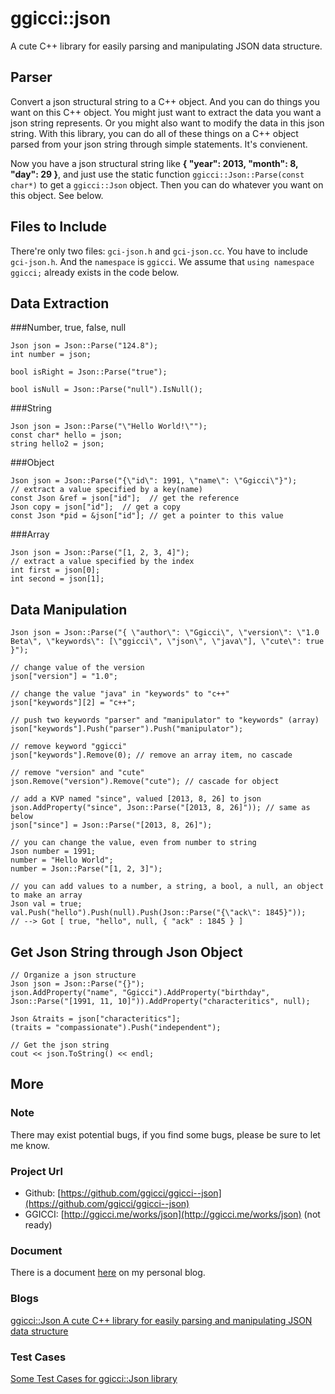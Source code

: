 ggicci::json
============

A cute C++ library for easily parsing and manipulating JSON data structure.

Parser
----------------------
Convert a json structural string to a C++ object. And you can do things you want on this C++ object.
You might just want to extract the data you want a json string represents. Or you might also want to
modify the data in this json string. With this library, you can do all of these things on a C++
object parsed from your json string through simple statements. It's convienent.

Now you have a json structural string like **{ "year": 2013, "month": 8, "day": 29 }**, and just use
the static function `ggicci::Json::Parse(const char*)` to get a `ggicci::Json` object. Then you can
do whatever you want on this object. See below.

Files to Include
---------------------
There're only two files: `gci-json.h` and `gci-json.cc`. You have to include `gci-json.h`. And the
`namespace` is `ggicci`. We assume that `using namespace ggicci;` already exists in the code below.

Data Extraction
------------------------
###Number, true, false, null

	Json json = Json::Parse("124.8");
	int number = json;
	
	bool isRight = Json::Parse("true");

	bool isNull = Json::Parse("null").IsNull();

###String
	
	Json json = Json::Parse("\"Hello World!\"");
	const char* hello = json;
	string hello2 = json;

###Object

	Json json = Json::Parse("{\"id\": 1991, \"name\": \"Ggicci\"}");
	// extract a value specified by a key(name)
	const Json &ref = json["id"];  // get the reference
	Json copy = json["id"];  // get a copy
	const Json *pid = &json["id"]; // get a pointer to this value

###Array

	Json json = Json::Parse("[1, 2, 3, 4]");
	// extract a value specified by the index
	int first = json[0];
	int second = json[1];

Data Manipulation
-----------------------------------
	Json json = Json::Parse("{ \"author\": \"Ggicci\", \"version\": \"1.0 Beta\", \"keywords\": [\"ggicci\", \"json\", \"java\"], \"cute\": true }");

	// change value of the version
	json["version"] = "1.0";

	// change the value "java" in "keywords" to "c++"
	json["keywords"][2] = "c++";

	// push two keywords "parser" and "manipulator" to "keywords" (array)
	json["keywords"].Push("parser").Push("manipulator");

	// remove keyword "ggicci"
	json["keywords"].Remove(0); // remove an array item, no cascade

	// remove "version" and "cute"
	json.Remove("version").Remove("cute"); // cascade for object

	// add a KVP named "since", valued [2013, 8, 26] to json
	json.AddProperty("since", Json::Parse("[2013, 8, 26]")); // same as below
	json["since"] = Json::Parse("[2013, 8, 26]");

	// you can change the value, even from number to string
	Json number = 1991;
	number = "Hello World";
	number = Json::Parse("[1, 2, 3]");

	// you can add values to a number, a string, a bool, a null, an object to make an array
	Json val = true;
	val.Push("hello").Push(null).Push(Json::Parse("{\"ack\": 1845}"));
	// --> Got [ true, "hello", null, { "ack" : 1845 } ]

Get Json String through Json Object
----------------------------------------

	// Organize a json structure
	Json json = Json::Parse("{}");
	json.AddProperty("name", "Ggicci").AddProperty("birthday", Json::Parse("[1991, 11, 10]")).AddProperty("characteritics", null);

	Json &traits = json["characteritics"];
	(traits = "compassionate").Push("independent");

	// Get the json string
	cout << json.ToString() << endl;

More
-------------------
### Note
There may exist potential bugs, if you find some bugs, please be sure to let me know.

### Project Url
- Github: [https://github.com/ggicci/ggicci--json](https://github.com/ggicci/ggicci--json)
- GGICCI: [http://ggicci.me/works/json](http://ggicci.me/works/json) (not ready)

### Document
There is a document [here](http://ggicci.me/works/json/doc) on my personal blog.

### Blogs
[ggicci::Json A cute C++ library for easily parsing and manipulating JSON data structure](http://ggicci.me/wordpress/cpp/ggiccijson-cute-c-library-easily-parsing-manipulating-json-data-structure/)

### Test Cases
[Some Test Cases for ggicci::Json library](http://ggicci.me/wordpress/cpp/test-cases-ggiccijson-library/)



